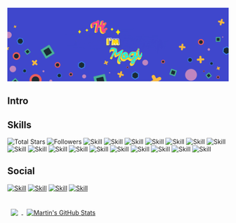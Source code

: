 ![Mogi's GitHub Banner](./assets/GitHubHeader.jpg)

## Intro

## Skills

![Total Stars](https://img.shields.io/github/stars/mogilogan?style=social)
![Followers](https://img.shields.io/github/followers/mogilogan?style=social)
![Skill](https://img.shields.io/badge/HTML5-E34F26?style=for-the-badge&logo=html5&logoColor=white)
![Skill](https://img.shields.io/badge/CSS3-1572B6?style=for-the-badge&logo=css3&logoColor=white)
![Skill](https://img.shields.io/badge/JavaScript-323330?style=for-the-badge&logo=javascript&logoColor=F7DF1E)
![Skill](https://img.shields.io/badge/Node.js-43853D?style=for-the-badge&logo=node.js&logoColor=white)
![Skill](https://img.shields.io/badge/npm-CB3837?style=for-the-badge&logo=npm&logoColor=white)
![Skill](https://img.shields.io/badge/Yarn-2C8EBB?style=for-the-badge&logo=yarn&logoColor=white)
![Skill](https://img.shields.io/badge/Express.js-000000?style=for-the-badge&logo=express&logoColor=white)
![Skill](https://img.shields.io/badge/React-20232A?style=for-the-badge&logo=react&logoColor=61DAFB)
![Skill](https://img.shields.io/badge/Bootstrap-563D7C?style=for-the-badge&logo=bootstrap&logoColor=white)
![Skill](https://img.shields.io/badge/React_Bootstrap-563D7C?style=for-the-badge&logo=reactstrap&logoColor=white)
![Skill](https://img.shields.io/badge/Material--UI-0081CB?style=for-the-badge&logo=material-ui&logoColor=white)
![Skill](https://img.shields.io/badge/React_Router-CA4245?style=for-the-badge&logo=react-router&logoColor=white)
![Skill](https://img.shields.io/badge/MongoDB-0769AD?style=for-the-badge&logo=mongodb&logoColor=white)
![Skill](https://img.shields.io/badge/Git-F05032?style=for-the-badge&logo=git&logoColor=white)
![Skill](https://img.shields.io/badge/Visual_Studio_Code-0078D4?style=for-the-badge&logo=visual%20studio%20code&logoColor=white)
![Skill](https://img.shields.io/badge/Python-3776AB?style=for-the-badge&logo=python&logoColor=white)
![Skill](https://img.shields.io/badge/C-00599C?style=for-the-badge&logo=c&logoColor=white)

## Social

[![Skill](https://img.shields.io/badge/Medium-12100E?style=for-the-badge&logo=medium&logoColor=white)](https://medium.com/@mogiegan)
[![Skill](https://img.shields.io/badge/LinkedIn-0077B5?style=for-the-badge&logo=linkedin&logoColor=white)](https://www.linkedin.com/in/mogiegan/)
[![Skill](https://img.shields.io/badge/Instagram-E4405F?style=for-the-badge&logo=instagram&logoColor=white)](https://www.instagram.com/m.o.g.i.n.d.e.r/)
[![Skill](https://img.shields.io/badge/Facebook-1877F2?style=for-the-badge&logo=facebook&logoColor=white)](https://www.facebook.com/profile.php?id=100008404997292)




<br>

<a href="https://github.com/mogilogan">
  <img align="center" style="margin:0.5rem" src="https://github-readme-stats.vercel.app/api/top-langs/?username=mogilogan&hide=html,css&title_color=ffffff&text_color=c9cacc&icon_color=4AB197&bg_color=1A2B34" />
</a>

<a href="https://github.com/mogilogan">
  <img align="center" style="margin:0.5rem" src="https://github-readme-stats.vercel.app/api?username=mogilogan&show_icons=true&line_height=27&count_private=true&title_color=ffffff&text_color=c9cacc&icon_color=4AB097&bg_color=1A2B34" alt="Martin's GitHub Stats" />
</a>



